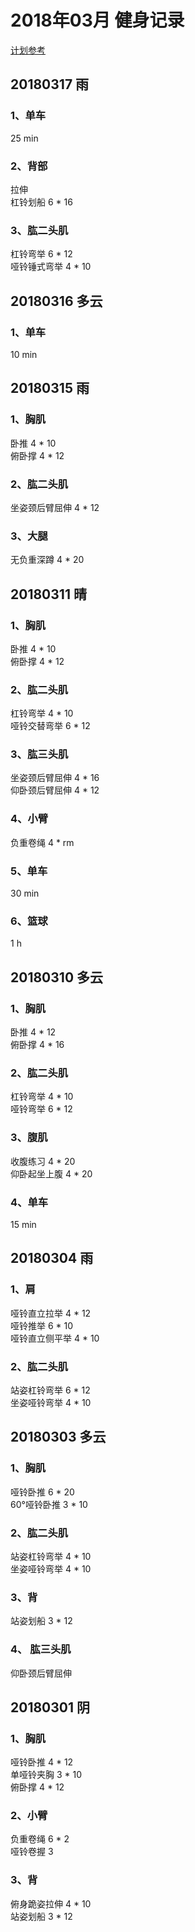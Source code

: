 # 2018年03月 健身记录   
[计划参考](http://www.jirou.com/tool/jihua/menus/B4.php)  

## 20180317 雨  
### 1、单车  
25 min 

### 2、背部  
拉伸    
杠铃划船 6 * 16    

### 3、肱二头肌  
杠铃弯举  6 * 12  
哑铃锤式弯举  4 * 10



## 20180316 多云  
### 1、单车  
10 min 


## 20180315 雨 
### 1、胸肌
卧推 4 * 10   
俯卧撑  4 * 12  

### 2、肱二头肌     
坐姿颈后臂屈伸  4 * 12

### 3、大腿  
无负重深蹲 4 * 20  




## 20180311 晴 
### 1、胸肌
卧推 4 * 10   
俯卧撑  4 * 12 

### 2、肱二头肌  
杠铃弯举  4 * 10  
哑铃交替弯举  6 * 12   

### 3、肱三头肌     
坐姿颈后臂屈伸  4 * 16  
仰卧颈后臂屈伸  4 * 12  

### 4、小臂  
负重卷绳 4 * rm

### 5、单车  
30 min

### 6、篮球 
1 h

## 20180310 多云 
### 1、胸肌
卧推 4 * 12   
俯卧撑  4 * 16  

### 2、肱二头肌  
杠铃弯举  4 * 10  
哑铃弯举  6 * 12   

### 3、腹肌    
收腹练习  4  * 20  
仰卧起坐上腹 4 * 20  

### 4、单车  
15 min
 
 

## 20180304 雨 
### 1、肩
哑铃直立拉举  4 * 12  
哑铃推举 6 * 10  
哑铃直立侧平举  4 * 10  

### 2、肱二头肌  
站姿杠铃弯举  6 * 12  
坐姿哑铃弯举  4 * 10          


## 20180303 多云 
### 1、胸肌
哑铃卧推  6 * 20  
60°哑铃卧推  3 * 10       

### 2、肱二头肌  
站姿杠铃弯举  4 * 10  
坐姿哑铃弯举  4 * 10    

### 3、背
站姿划船  3 * 12  

### 4、 肱三头肌  
仰卧颈后臂屈伸 


## 20180301 阴 
### 1、胸肌
哑铃卧推  4 * 12  
单哑铃夹胸  3 * 10  
俯卧撑  4 * 12      

### 2、小臂  
负重卷绳  6 * 2  
哑铃卷握  3  

### 3、背
俯身跪姿拉伸  4 * 10  
站姿划船  3 * 12  
